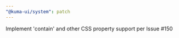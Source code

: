 ```yaml
---
"@kuma-ui/system": patch
---
```


 Implement 'contain' and other CSS property support per Issue #150

